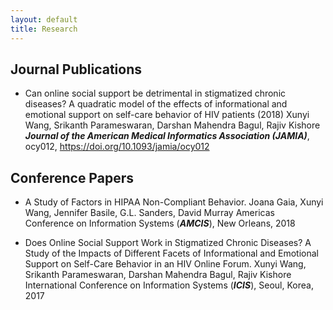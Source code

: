 ```yaml
---
layout: default
title: Research
---
```


## __Journal Publications__

* Can online social support be detrimental in stigmatized chronic diseases? A quadratic model of the effects of informational and emotional support on self-care behavior of HIV patients (2018) 
  Xunyi Wang, Srikanth Parameswaran, Darshan Mahendra Bagul, Rajiv Kishore 
  ___Journal of the American Medical Informatics Association (JAMIA)___, ocy012, https://doi.org/10.1093/jamia/ocy012


## __Conference Papers__

* A Study of Factors in HIPAA Non-Compliant Behavior. 
 Joana Gaia, Xunyi Wang, Jennifer Basile, G.L. Sanders, David Murray
 Americas Conference on Information Systems (___AMCIS___), New Orleans, 2018

* Does Online Social Support Work in Stigmatized Chronic Diseases? A Study of the Impacts of Different Facets of Informational and Emotional Support on Self-Care Behavior in an HIV Online Forum.
 Xunyi Wang, Srikanth Parameswaran, Darshan Mahendra Bagul, Rajiv Kishore  
 International Conference on Information Systems (___ICIS___), Seoul, Korea, 2017
